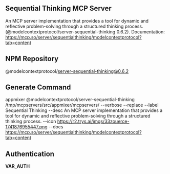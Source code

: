 Sequential Thinking MCP Server
-------------------------------

An MCP server implementation that provides a tool for dynamic and reflective problem-solving through a structured thinking process. (@modelcontextprotocol/server-sequential-thinking 0.6.2). Documentation: <a target=_blank href='https://mcp.so/server/sequentialthinking/modelcontextprotocol?tab=content'>https://mcp.so/server/sequentialthinking/modelcontextprotocol?tab=content</a>

NPM Repository
--------------

@modelcontextprotocol/server-sequential-thinking@0.6.2

Generate Command
----------------

appmixer @modelcontextprotocol/server-sequential-thinking /tmp/mcpservers/src/appmixer/mcpservers/ --verbose --replace --label Sequential Thinking --desc An MCP server implementation that provides a tool for dynamic and reflective problem-solving through a structured thinking process. --icon https://r2.trys.ai/imgs/33zouerce-1741876955447.png --docs https://mcp.so/server/sequentialthinking/modelcontextprotocol?tab=content

Authentication
--------------

__VAR_AUTH__
